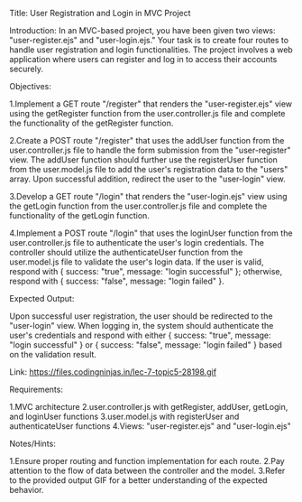 Title: User Registration and Login in MVC Project

Introduction:
In an MVC-based project, you have been given two views: "user-register.ejs" and "user-login.ejs." Your task is to create four routes to handle user registration and login functionalities. The project involves a web application where users can register and log in to access their accounts securely.

Objectives:

1.Implement a GET route "/register" that renders the "user-register.ejs" view using the getRegister function from the user.controller.js file and complete the functionality of the getRegister function.

2.Create a POST route "/register" that uses the addUser function from the user.controller.js file to handle the form submission from the "user-register" view. The addUser function should further use the registerUser function from the user.model.js file to add the user's registration data to the "users" array. Upon successful addition, redirect the user to the "user-login" view.

3.Develop a GET route "/login" that renders the "user-login.ejs" view using the getLogin function from the user.controller.js file and complete the functionality of the getLogin function.

4.Implement a POST route "/login" that uses the loginUser function from the user.controller.js file to authenticate the user's login credentials. The controller should utilize the authenticateUser function from the user.model.js file to validate the user's login data. If the user is valid, respond with { success: "true", message: "login successful" }; otherwise, respond with { success: "false", message: "login failed" }.

Expected Output:

Upon successful user registration, the user should be redirected to the "user-login" view. When logging in, the system should authenticate the user's credentials and respond with either { success: "true", message: "login successful" } or { success: "false", message: "login failed" } based on the validation result.

Link: https://files.codingninjas.in/lec-7-topic5-28198.gif

Requirements:

1.MVC architecture
2.user.controller.js with getRegister, addUser, getLogin, and loginUser functions
3.user.model.js with registerUser and authenticateUser functions
4.Views: "user-register.ejs" and "user-login.ejs"

Notes/Hints:

1.Ensure proper routing and function implementation for each route.
2.Pay attention to the flow of data between the controller and the model.
3.Refer to the provided output GIF for a better understanding of the expected behavior.
